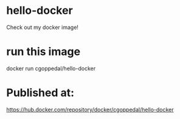 # hello-docker
Check out my docker image!

# run this image
docker run cgoppedal/hello-docker

# Published at: 
https://hub.docker.com/repository/docker/cgoppedal/hello-docker
